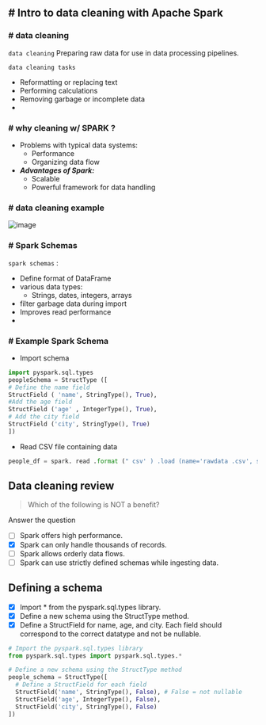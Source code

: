 ## # Intro to data cleaning with Apache Spark

### # data cleaning
`data cleaning` Preparing raw data for use in data processing pipelines.

`data cleaning tasks` 
- Reformatting or replacing text
- Performing calculations
- Removing garbage or incomplete data
- 
###  # why cleaning w/ SPARK ?
- Problems with typical data systems:
  - Performance
  - Organizing data flow
- ***Advantages of Spark:***
  - Scalable
  - Powerful framework for data handling
### # data cleaning example 
![image](https://user-images.githubusercontent.com/51888893/203651989-f3cce7f4-ce84-4b07-8c30-b02b684a7639.png)

### # Spark Schemas
`spark schemas` :
- Define format of DataFrame
- various data types:
  - Strings, dates, integers, arrays
- filter garbage data during import
- Improves read performance
- 
### # Example Spark Schema
- Import schema
```py
import pyspark.sql.types
peopleSchema = StructType ([
# Define the name field
StructField ( 'name', StringType(), True),
#Add the age field
StructField ('age' , IntegerType(), True),
# Add the city field
StructField ('city', StringType(), True)
])
```
- Read CSV file containing data
```py
people_df = spark. read .format (" csv' ) .load (name='rawdata .csv', schema=peopleSchema)
```
## Data cleaning review
> Which of the following is NOT a benefit?

Answer the question
- [ ] Spark offers high performance.
- [x] Spark can only handle thousands of records.
- [ ] Spark allows orderly data flows.
- [ ] Spark can use strictly defined schemas while ingesting data.
## Defining a schema
- [x] Import * from the pyspark.sql.types library.
- [x] Define a new schema using the StructType method.
- [x] Define a StructField for name, age, and city. Each field should correspond to the correct datatype and not be nullable.
```py
# Import the pyspark.sql.types library
from pyspark.sql.types import pyspark.sql.types.*

# Define a new schema using the StructType method
people_schema = StructType([
  # Define a StructField for each field
  StructField('name', StringType(), False), # False = not nullable
  StructField('age', IntegerType(), False),
  StructField('city', StringType(), False)
])
```
